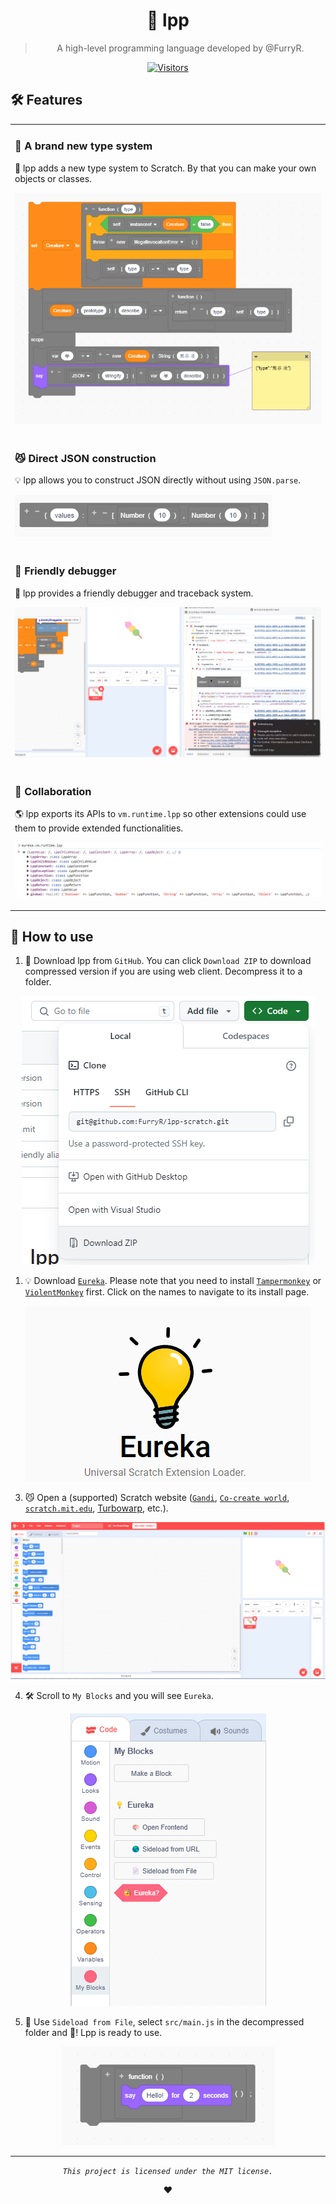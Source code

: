 <div align="center">

# 🐺 lpp

> A high-level programming language developed by @FurryR.

[![Visitors](https://hits.dwyl.com/FurryR/lpp-scratch.svg?style=flat-square)](http://github.com/FurryR/lpp-scratch)

</div>

## 🛠️ Features

<table>
<tr><td>

### 📃 A brand new type system

🌟 lpp adds a new type system to Scratch. By that you can make your own objects or classes.

![OOP in Scratch](doc/image/readme-oop.png)

</td></tr>
<tr><td>

### 😼 Direct JSON construction

💡 lpp allows you to construct JSON directly without using `JSON.parse`.

![JSON](doc/image/readme-json.png)

</td></tr>
<tr><td>

### 👾 Friendly debugger

🤖 lpp provides a friendly debugger and traceback system.

![Friendly debugger](doc/image/readme-debugger.png)

</td></tr>
<tr><td>

### 💞 Collaboration

🌎 lpp exports its APIs to `vm.runtime.lpp` so other extensions could use them to provide extended functionalities.

![Exported APIs](doc/image/readme-export.png)

</td></tr>
</table>

## 🤔 How to use

1. 🔽 Download lpp from `GitHub`. You can click `Download ZIP` to download compressed version if you are using web client. Decompress it to a folder.

<div align="center">

![Download](doc/image/readme-download.png)

</div>

1. 💡 Download [`Eureka`](https://eureka.codingclip.cc/). Please note that you need to install [`Tampermonkey`](https://www.tampermonkey.net/) or [`ViolentMonkey`](https://violentmonkey.github.io/get-it/) first. Click on the names to navigate to its install page.

<div align="center">

![Eureka](doc/image/readme-eureka.png)

</div>

3. 😼 Open a (supported) Scratch website ([`Gandi`](https://cocrea.world/gandi), [`Co-create world`](https://ccw.site/gandi), [`scratch.mit.edu`](https://scratch.mit.edu/projects/editor/), [Turbowarp](https://turbowarp.org/editor), etc.).

<div align="center">

![Turbowarp](doc/image/readme-turbowarp.png)

</div>

4. 🛠️ Scroll to `My Blocks` and you will see `Eureka`.

<div align="center">

![My Blocks](doc/image/readme-myblocks.png)

</div>

5. 🐺 Use `Sideload from File`, select `src/main.js` in the decompressed folder and 🎉! Lpp is ready to use.

<div align="center">

![Done](doc/image/readme-done.png)

</div>

---

<div align="center">

_`This project is licensed under the MIT license.`_

❤️

</div>
